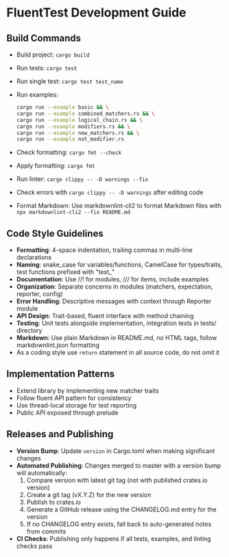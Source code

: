 # FluentTest Development Guide

## Build Commands

- Build project: `cargo build`
- Run tests: `cargo test`
- Run single test: `cargo test test_name`
- Run examples:

  ```bash
  cargo run --example basic && \
  cargo run --example combined_matchers.rs && \
  cargo run --example logical_chain.rs && \
  cargo run --example modifiers.rs && \
  cargo run --example new_matchers.rs && \
  cargo run --example not_modifier.rs 
  ```

- Check formatting: `cargo fmt --check`
- Apply formatting: `cargo fmt`
- Run linter: `cargo clippy -- -D warnings --fix`
- Check errors with `cargo clippy -- -D warnings` after editing code
- Format Markdown: Use markdownlint-cli2 to format Markdown files with `npx markdownlint-cli2 --fix README.md`

## Code Style Guidelines

- **Formatting**: 4-space indentation, trailing commas in multi-line declarations
- **Naming**: snake_case for variables/functions, CamelCase for types/traits, test functions prefixed with "test_"
- **Documentation**: Use //! for modules, /// for items, include examples
- **Organization**: Separate concerns in modules (matchers, expectation, reporter, config)
- **Error Handling**: Descriptive messages with context through Reporter module
- **API Design**: Trait-based, fluent interface with method chaining
- **Testing**: Unit tests alongside implementation, integration tests in tests/ directory
- **Markdown**: Use plain Markdown in README.md, no HTML tags, follow markdownlint.json formatting
- As a coding style use `return` statement in all source code, do not omit it

## Implementation Patterns

- Extend library by implementing new matcher traits
- Follow fluent API pattern for consistency
- Use thread-local storage for test reporting
- Public API exposed through prelude

## Releases and Publishing

- **Version Bump**: Update `version` in Cargo.toml when making significant changes
- **Automated Publishing**: Changes merged to master with a version bump will automatically:
  1. Compare version with latest git tag (not with published crates.io version)
  2. Create a git tag (vX.Y.Z) for the new version
  3. Publish to crates.io
  4. Generate a GitHub release using the CHANGELOG.md entry for the version
  5. If no CHANGELOG entry exists, fall back to auto-generated notes from commits
- **CI Checks**: Publishing only happens if all tests, examples, and linting checks pass
